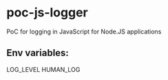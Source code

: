 # poc-js-logger
PoC for logging in JavaScript for Node.JS applications


## Env variables:
LOG_LEVEL
HUMAN_LOG

